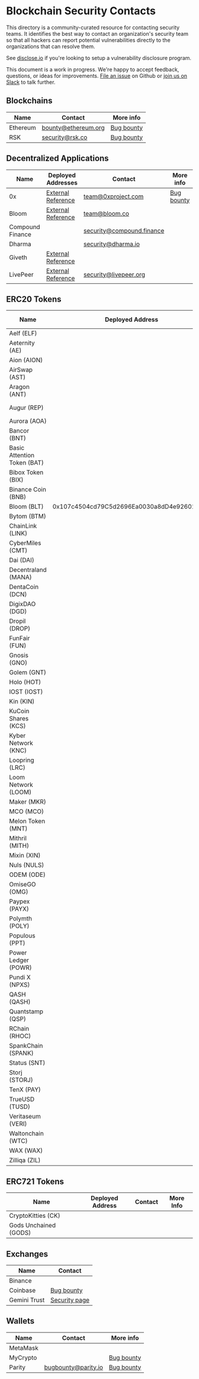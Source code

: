 # Blockchain Security Contacts

This directory is a community-curated resource for contacting security teams. It identifies the best way to contact an organization's security team so that all hackers can report potential vulnerabilities directly to the organizations that can resolve them.

See [disclose.io](https://disclose.io/) if you're looking to setup a vulnerability disclosure program.

This document is a work in progress. We're happy to accept feedback, questions, or ideas for improvements. [File an issue](https://github.com/trailofbits/blockchain-security-contacts/issues/new) on Github or [join us on Slack](https://empireslacking.herokuapp.com/) to talk further.

## Blockchains

| Name | Contact | More info |
| --- | --- | ---- |
| Ethereum | bounty@ethereum.org | [Bug bounty](https://bounty.ethereum.org/)
| RSK | security@rsk.co | [Bug bounty](https://hackerone.com/rsksmart) |

## Decentralized Applications

| Name | Deployed Addresses | Contact | More info |
| --- | --- | --- | --- |
| 0x | [External Reference](https://0xproject.com/wiki#Deployed-Addresses) | team@0xproject.com | [Bug bounty](https://0xproject.com/wiki#Bug-Bounty) |
| Bloom | [External Reference](https://bloom.co/docs/contracts/accounts/) | team@bloom.co | |
| Compound Finance | | security@compound.finance | |
| Dharma | | security@dharma.io | |
| Giveth | [External Reference](https://wiki.giveth.io/documentation/deployments/) | 
| LivePeer | [External Reference](https://github.com/livepeer/wiki/blob/master/Deployed-Contract-Addresses.md) | security@livepeer.org | |

## ERC20 Tokens

| Name | Deployed Address | Contact | More info |
| --- | --- | --- | --- |
| Aelf (ELF) | | | |
| Aeternity (AE) | | | |
| Aion (AION) | | | |
| AirSwap (AST) | | | |
| Aragon (ANT) | | security@aragon.one | |
| Augur (REP) | | bounty@augur.net | [Bug bounty](https://www.augur.net/bounty/) |
| Aurora (AOA) | | | |
| Bancor (BNT) | | |  |
| Basic Attention Token (BAT) | | security@brave.com | [Bug bounty](https://hackerone.com/brave)
| Bibox Token (BIX) | | |  |
| Binance Coin (BNB) | | | |
| Bloom (BLT) | 0x107c4504cd79C5d2696Ea0030a8dD4e92601B82e | team@bloom.co | |
| Bytom (BTM) | | | |
| ChainLink (LINK) | | | |
| CyberMiles (CMT) | | | |
| Dai (DAI) | | |  |
| Decentraland (MANA) | | | |
| DentaCoin (DCN) | | | |
| DigixDAO (DGD) | | | |
| Dropil (DROP) | | | |
| FunFair (FUN) | | | |
| Gnosis (GNO) | | | |
| Golem (GNT) | | | |
| Holo (HOT) | | | |
| IOST (IOST) | | | |
| Kin (KIN) | | | |
| KuCoin Shares (KCS) | | | |
| Kyber Network (KNC) | | | |
| Loopring (LRC) | | | |
| Loom Network (LOOM) | | | |
| Maker (MKR) | | | |
| MCO (MCO) | | | |
| Melon Token (MNT) | | security@melonport.com | [Bug bounty](https://melonport.com/bug-bounty) |
| Mithril (MITH) | | | |
| Mixin (XIN) | | | |
| Nuls (NULS) | | | |
| ODEM (ODE) | | | |
| OmiseGO (OMG) | | | |
| Paypex (PAYX) | | | |
| Polymth (POLY) | | | |
| Populous (PPT) | | | |
| Power Ledger (POWR) | | | |
| Pundi X (NPXS) | | | |
| QASH (QASH) | | | |
| Quantstamp (QSP) | | |  |
| RChain (RHOC) | | | |
| SpankChain (SPANK) | | | |
| Status (SNT) | | | |
| Storj (STORJ) | | | |
| TenX (PAY) | | | |
| TrueUSD (TUSD) | | | |
| Veritaseum (VERI) | | | |
| Waltonchain (WTC) | | | |
| WAX (WAX) | | | |
| Zilliqa (ZIL) | | | |


## ERC721 Tokens

| Name | Deployed Address | Contact | More Info |
| --- | --- | --- | --- |
| CryptoKitties (CK) | | | |
| Gods Unchained (GODS) | | | |

## Exchanges

| Name | Contact |
| --- | --- |
| Binance | |
| Coinbase | [Bug bounty](https://hackerone.com/coinbase) |
| Gemini Trust | [Security page](https://gemini.com/security/) |

## Wallets

| Name | Contact | More info |
| --- | --- | --- |
| MetaMask | | |
| MyCrypto | | [Bug bounty](https://hackerone.com/mycrypto) |
| Parity | bugbounty@parity.io | [Bug bounty](https://paritytech.io/bug-bounty/) |
